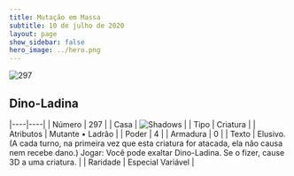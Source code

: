 ```yaml
---
title: Mutação em Massa
subtitle: 10 de julho de 2020
layout: page
show_sidebar: false
hero_image: ../hero.png
---
```


![297](https://cdn.keyforgegame.com/media/card_front/pt/479_297_WQC53559PM3M_pt.png)

## Dino-Ladina

|----|----|
| Número | 297 |
| Casa | ![Shadows](https://archonarcana.com/images/thumb/e/ee/Shadows.png/22px-Shadows.png "Sombras") |
| Tipo | Criatura |
| Atributos | Mutante • Ladrão |
| Poder | 4 |
| Armadura | 0 |
| Texto | Elusivo. (A cada turno, na primeira vez que esta criatura for atacada, ela não causa nem recebe dano.) Jogar: Você pode exaltar Dino-Ladina. Se o fizer, cause 3D a uma criatura. |
| Raridade | Especial Variável |
